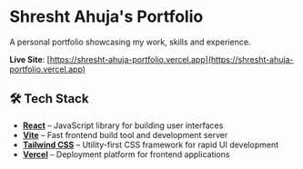 # Shresht Ahuja's Portfolio

A personal portfolio showcasing my work, skills and experience.

**Live Site**: [https://shresht-ahuja-portfolio.vercel.app](https://shresht-ahuja-portfolio.vercel.app)

## 🛠️ Tech Stack

- **[React](https://reactjs.org/docs/getting-started.html)** – JavaScript library for building user interfaces  
- **[Vite](https://vitejs.dev/guide/)** – Fast frontend build tool and development server  
- **[Tailwind CSS](https://tailwindcss.com/docs/installation)** – Utility-first CSS framework for rapid UI development  
- **[Vercel](https://vercel.com/docs)** – Deployment platform for frontend applications
